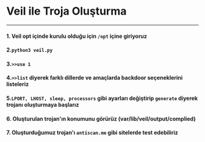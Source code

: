 # Veil ile Troja Oluşturma
---
#### 1. Veil opt içinde kurulu olduğu için ```/opt``` içine giriyoruz
#### 2.```python3 veil.py``` 
#### 3.```>>use 1``` 
#### 4.```>>list``` diyerek farklı dillerde ve amaçlarda backdoor seçeneklerini listeleriz
#### 5.```LPORT, LHOST, sleep, processors``` gibi ayarları değiştirip ```generate``` diyerek trojanı oluşturmaya başlarız
#### 6. Oluşturulan trojan'ın konumunu görürüz (var/lib/veil/output/complied) 
#### 7. Oluşturduğumuz trojan'ı ```antiscan.me``` gibi sitelerde test edebiliriz
